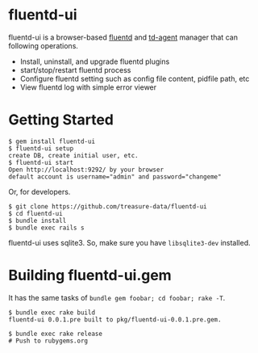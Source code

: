 # fluentd-ui

fluentd-ui is a browser-based [fluentd](http://fluentd.org/) and [td-agent](http://docs.treasuredata.com/articles/td-agent) manager that can following operations.

* Install, uninstall, and upgrade fluentd plugins
* start/stop/restart fluentd process
* Configure fluentd setting such as config file content, pidfile path, etc
* View fluentd log with simple error viewer

# Getting Started

```console
$ gem install fluentd-ui
$ fluentd-ui setup
create DB, create initial user, etc.
$ fluentd-ui start
Open http://localhost:9292/ by your browser
default account is username="admin" and password="changeme"
```

Or, for developers.

    $ git clone https://github.com/treasure-data/fluentd-ui
    $ cd fluentd-ui
    $ bundle install
    $ bundle exec rails s

fluentd-ui uses sqlite3. So, make sure you have `libsqlite3-dev` installed.

# Building fluentd-ui.gem

It has the same tasks of `bundle gem foobar; cd foobar; rake -T`.

    $ bundle exec rake build
    fluentd-ui 0.0.1.pre built to pkg/fluentd-ui-0.0.1.pre.gem.

    $ bundle exec rake release
    # Push to rubygems.org
